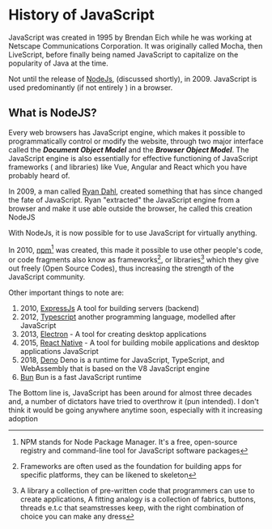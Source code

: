 # History of JavaScript

JavaScript was created in 1995 by Brendan Eich while he was working at Netscape
Communications Corporation. It was originally called Mocha, then LiveScript,
before finally being named JavaScript to capitalize on the popularity of Java at
the time.

Not until the release of [NodeJs](https://nodejs.org), (discussed shortly),
in 2009. JavaScript is used predominantly (if not entirely ) in a browser.

## What is NodeJS?

Every web browsers has JavaScript engine, which makes it possible to
programmatically control or modify the website, through two major interface
called the _**Document Object Model**_ and the _**Browser Object Model**_. The
JavaScript engine is also essentially for effective functioning of JavaScript
frameworks ( and libraries) like Vue, Angular and React which you have probably
heard of.

In 2009, a man called [Ryan Dahl](https://x.com/rough__sea?), created something
that has since changed the fate of JavaScript. Ryan "extracted" the JavaScript
engine from a browser and make it use able outside the browser, he called this
creation NodeJS

With NodeJs, it is now possible for to use JavaScript for virtually anything.

In 2010, [npm](https://npmjs.org)[^note] was created, this made it possible to
use other people's code, or code fragments also know as frameworks[^framework],
or libraries[^library] which they give out freely (Open Source Codes), thus
increasing the strength of the JavaScript community.

Other important things to note are:

1. 2010, [ExpressJs](https://expressjs.com/) A tool for building servers
   (backend)
2. 2012, [Typescript](https://www.typescriptlang.org/) another programming
   language, modelled after JavaScript
3. 2013, [Electron](https://www.electronjs.org/) - A tool for creating desktop
   applications
4. 2015, [React Native](https://reactnative.dev/) - A tool for building mobile
   applications and desktop applications JavaScript
5. 2018, [Deno](deno.land) Deno is a runtime for JavaScript, TypeScript, and
   WebAssembly that is based on the V8 JavaScript engine
6. [Bun](https://bun.sh/) Bun is a fast JavaScript runtime

The Bottom line is, JavaScript has been around for almost three decades and, a
number of dictators have tried to overthrow it (pun intended). I don't think it
would be going anywhere anytime soon, especially with it increasing adoption

[^note]: NPM stands for Node Package Manager. It's a free, open-source registry
and command-line tool for JavaScript software packages

[^framework]: Frameworks are often used as the foundation for building apps for
specific platforms, they can be likened to skeleton

[^library]: A library a collection of pre-written code that programmers can use
to create applications, A fitting analogy is a collection of fabrics, buttons,
threads e.t.c that seamstresses keep, with the right combination of choice you
can make any dress
